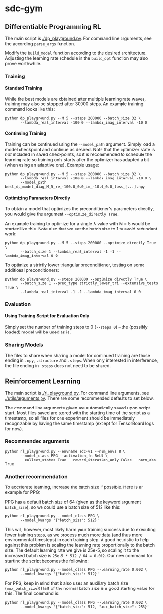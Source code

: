 # sdc-gym

## Differentiable Programming RL

The main script is [./dp_playground.py](./dp_playground.py). For
command line arguments, see the according `parse_args` function.

Modify the `build_model` function according to the desired
architecture. Adjusting the learning rate schedule in the `build_opt`
function may also prove worthwhile.

### Training

#### Standard Training

While the best models are obtained after multiple learning rate waves,
training may also be stopped after 30000 steps. An example training
command looks like this:

```shell
python dp_playground.py --M 5 --steps 200000 --batch_size 32 \
       --lambda_real_interval -100 0 --lambda_imag_interval -10 0
```

#### Continuing Training

Training can be continued using the `--model_path` argument. Simply
load a model checkpoint and continue as desired. Note that the
optimizer state is _not_ included in saved checkpoints, so it is
recommended to schedule the learning rate so training only starts
after the optimizer has adapted a bit (when using an adaptive one).
Example usage:

```shell
python dp_playground.py --M 5 --steps 200000 --batch_size 32 \
       --lambda_real_interval -100 0 --lambda_imag_interval -10 0 \
       --model_path best_dp_model_diag_M_5_re_-100.0_0.0_im_-10.0_0.0_loss_[...].npy
```

#### Optimizing Parameters Directly

To obtain a model that optimizes the preconditioner's parameters
directly, you would give the argument `--optimize_directly True`.

An example training to optimize for a single λ value with M = 5 would
be started like this. Note also that we set the batch size to 1 to
avoid redundant work:

```shell
python dp_playground.py --M 5 --steps 200000 --optimize_directly True \
       --batch_size 1 --lambda_real_interval -1 -1 --lambda_imag_interval 0 0
```

To optimize a strictly lower triangular preconditioner, testing on
some additional preconditioners:

```shell
python dp_playground.py --steps 200000 --optimize_directly True \
       --batch_size 1 --prec_type strictly_lower_tri --extensive_tests True \
       --lambda_real_interval -1 -1 --lambda_imag_interval 0 0
```

### Evaluation

#### Using Training Script for Evaluation Only

Simply set the number of training steps to 0 (`--steps 0`) – the
(possibly loaded) model will be used as is.

### Sharing Models

The files to share when sharing a model for continued training are
those ending in `.npy`, `.structure` and `.steps`. When only
interested in interference, the file ending in `.steps` does not need
to be shared.

## Reinforcement Learning

The main script is [./rl_playground.py](./rl_playground.py). For
command line arguments, see
[./utils/arguments.py](./utils/arguments.py). There are some
recommended defaults to set below.

The command line arguments given are automatically saved upon script
start. Most files saved are stored with the starting time of the
script as a timestamp, so all files for one experiment should be
immediately recognizable by having the same timestamp (except for
TensorBoard logs for now).

### Recommended arguments

```shell
python rl_playground.py --envname sdc-v1 --num_envs 8 \
       --model_class PPG --activation_fn ReLU \
       --collect_states True --reward_iteration_only False --norm_obs True
```

### Another recommendation

To accelerate learning, increase the batch size if possible. Here is
an example for PPG:

PPG has a default batch size of 64 (given as the keyword argument
`batch_size`), so we could use a batch size of 512 like this:

```shell
python rl_playground.py --model_class PPG \
       --model_kwargs '{"batch_size": 512}'
```

This will, however, most likely harm your training success due to
executing fewer training steps, as we process much more data (and thus
more environmental timesteps) in each training step. A good heuristic
to help against this problem is scaling the learning rate
proportionally to the batch size. The default learning rate we give is
25e-5, so scaling it to the increased batch size is `25e-5 * 512 / 64
= 0.002`. Our new command for starting the script becomes the
following:

```shell
python rl_playground.py --model_class PPG --learning_rate 0.002 \
       --model_kwargs '{"batch_size": 512}'
```

For PPG, keep in mind that it also uses an auxiliary batch size
(`aux_batch_size`)! Half of the normal batch size is a good starting
value for this. The final command is:

```shell
python rl_playground.py --model_class PPG --learning_rate 0.002 \
       --model_kwargs '{"batch_size": 512, "aux_batch_size": 256}'
```
